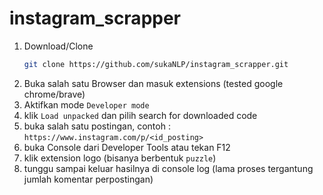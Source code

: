 # instagram_scrapper

1. Download/Clone
   ```sh
   git clone https://github.com/sukaNLP/instagram_scrapper.git
   ```
2. Buka salah satu Browser dan masuk extensions (tested google chrome/brave)
3. Aktifkan mode `Developer mode`
4. klik `Load unpacked` dan pilih search for downloaded code
5. buka salah satu postingan, contoh : `https://www.instagram.com/p/<id_posting>`
6. buka Console dari Developer Tools atau tekan F12
7. klik extension logo (bisanya berbentuk `puzzle`)
8. tunggu sampai keluar hasilnya di console log (lama proses tergantung jumlah komentar perpostingan)
